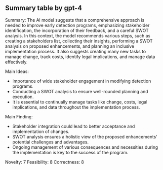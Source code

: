 ## Summary table by gpt-4
Summary: 
The AI model suggests that a comprehensive approach is needed to improve early detection programs, emphasizing stakeholder identification, the incorporation of their feedback, and a careful SWOT analysis. In this context, the model recommends various steps, such as creating a stakeholders list, collecting their insights, performing a SWOT analysis on proposed enhancements, and planning an inclusive implementation process. It also suggests creating many new tasks to manage change, track costs, identify legal implications, and manage data effectively. 

Main Ideas: 
- Importance of wide stakeholder engagement in modifying detection programs.
- Conducting a SWOT analysis to ensure well-rounded planning and execution.
- It is essential to continually manage tasks like change, costs, legal implications, and data throughout the implementation process.

Main Finding: 
- Stakeholder integration could lead to better acceptance and implementation of changes.
- SWOT analysis ensures a holistic view of the proposed enhancements' potential challenges and advantages.
- Ongoing management of various consequences and necessities during the implementation is key to the success of the program.

Novelty: 7
Feasibility: 8
Correctness: 8